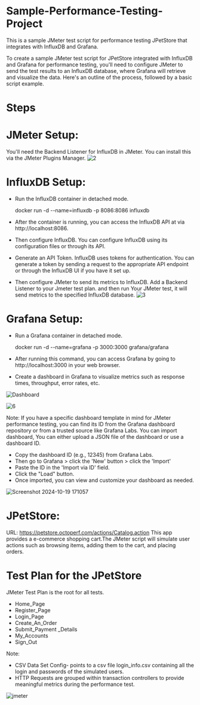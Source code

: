 # Sample-Performance-Testing-Project
This is a sample JMeter test script for performance testing JPetStore that integrates with InfluxDB and Grafana. 

To create a sample JMeter test script for JPetStore integrated with InfluxDB and Grafana for performance testing, you'll need to configure JMeter to send the test results to an InfluxDB database, where Grafana will retrieve and visualize the data. Here's an outline of the process, followed by a basic script example.

# Steps
# JMeter Setup:
You'll need the Backend Listener for InfluxDB in JMeter. You can install this via the JMeter Plugins Manager.
![2](https://github.com/user-attachments/assets/a8e1c15d-208f-4a03-9d4f-f4bb6b53ae19)

# InfluxDB Setup:
* Run the InfluxDB container in detached mode.
  
  docker run -d --name=influxdb -p 8086:8086 influxdb
  
* After the container is running, you can access the InfluxDB API at via http://localhost:8086.
* Then configure InfluxDB. You can configure InfluxDB using its configuration files or through its API.
* Generate an API Token. InfluxDB uses tokens for authentication. You can generate a token by sending a request to the appropriate API endpoint or through the InfluxDB UI if you have it set up.
* Then configure JMeter to send its metrics to InfluxDB.  Add a Backend Listener to your Jmeter test plan. and then run Your JMeter test, it will send metrics to the specified InfluxDB database.
  ![3](https://github.com/user-attachments/assets/b23be8a4-0583-4ea9-be78-5f7c63026180)


# Grafana Setup:
* Run a Grafana container in detached mode.
  
  docker run -d --name=grafana -p 3000:3000 grafana/grafana
  
* After running this command, you can access Grafana by going to http://localhost:3000 in your web browser.
* Create a dashboard in Grafana to visualize metrics such as response times, throughput, error rates, etc.
  
![Dashboard](https://github.com/user-attachments/assets/d8786081-7d8b-4b7b-a6cc-234ee2339bfc)
  
![6](https://github.com/user-attachments/assets/8211fbf6-40ca-476d-8fcb-98dbb2dc2505)

Note:
If you have a specific dashboard template in mind for JMeter performance testing, you can find its ID from the Grafana dashboard repository or from a trusted source like Grafana Labs. You can import dashboard, You can either upload a JSON file of the dashboard or use a dashboard ID.
* Copy the dashboard ID (e.g., 12345) from Grafana Labs.
* Then go to Grafana > click the 'New' button > click the 'Import'
* Paste the ID in the 'Import via ID' field.
* Click the "Load" button.
* Once imported, you can view and customize your dashboard as needed.

![Screenshot 2024-10-19 171057](https://github.com/user-attachments/assets/db2579b4-48e9-4fa7-bc32-859d113acb5c)


# JPetStore:
URL: https://petstore.octoperf.com/actions/Catalog.action
This app provides a e-commerce shopping cart.The JMeter script will simulate user actions such as browsing items, adding them to the cart, and placing orders.

# Test Plan for the JPetStore
JMeter Test Plan is the root for all tests.
* Home_Page
* Register_Page
* Login_Page
* Create_An_Order
* Submit_Payment _Details
* My_Accounts
* Sign_Out

Note: 
* CSV Data Set Config- points to a csv file login_info.csv containing all the login and passwords of the simulated users. 
* HTTP Requests are grouped within transaction controllers to provide meaningful metrics during the performance test. 

![jmeter](https://github.com/user-attachments/assets/f336881b-e856-4afc-8fd0-64d1ca774f7d)





